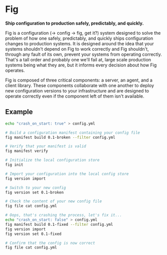 # Fig
**Ship configuration to production safely, predictably, and quickly.**

Fig is a configuration (&rarr; config &rarr; fig, get it?) system designed to solve the problem
of how one safely, predictably, and quickly ships configuration changes to production systems.
It is designed around the idea that your systems shouldn't depend on Fig to work correctly and
Fig shouldn't, through any fault of its own, prevent your systems from operating correctly.
That's a tall order and probably one we'll fail at, large scale production systems being what
they are, but it informs every decision about how Fig operates.

Fig is composed of three critical components: a server, an agent, and a client library. These
components collaborate with one another to deploy new configuration versions to your infrastructure
and are designed to operate correctly even if the component left of them isn't available.

## Example
```bash
echo "crash_on_start: true" > config.yml

# Build a configuration manifest containing your config file
fig manifest build 0.1-broken --filter config.yml

# Verify that your manifest is valid
fig manifest verify

# Initialize the local configuration store
fig init

# Import your configuration into the local config store
fig version import

# Switch to your new config
fig version set 0.1-broken

# Check the content of your new config file
fig file cat config.yml

# Oops, that's crashing the process, let's fix it...
echo "crash_on_start: false" > config.yml
fig manifest build 0.1-fixed --filter config.yml
fig version import
fig version set 0.1-fixed

# Confirm that the config is now correct
fig file cat config.yml
```